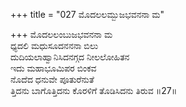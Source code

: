 +++
title = "027 ಮೊದಲಲಮ್ಬುಜಭವನನಾ ಮ"

+++
ಮೊದಲಲಂಬುಜಭವನನಾ ಮ  
ಧ್ಯದಲಿ ಮಧುಸೂದನನನಾ ಬಿಲು  
ದುದಿಯಲಾಹ್ವಾನಿಸಿದನಗ್ಗದ ನೀಲಲೋಹಿತನ   
ಇದು ಮಹಾಭೂಮಿಪರ ಬಿಂಕವ  
ನೊದೆದ ಧನುವೇ ಪೂತುರೆನುತೆ       
ತ್ತಿದನು ಬಾಗೊತ್ತಿದನು ಕೊರಳಿಗೆ ತೊಡಿಸಿದನು ತಿರುವ     ॥27॥